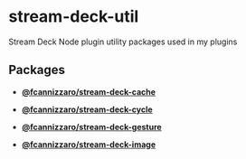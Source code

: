 # stream-deck-util

Stream Deck Node plugin utility packages used in my plugins

## Packages

- [**@fcannizzaro/stream-deck-cache**](https://github.com/fcannizzaro/stream-deck-util/tree/main/packages/cache)

- [**@fcannizzaro/stream-deck-cycle**](https://github.com/fcannizzaro/stream-deck-util/tree/main/packages/cycle)

- [**@fcannizzaro/stream-deck-gesture**](https://github.com/fcannizzaro/stream-deck-util/tree/main/packages/gesture)

- [**@fcannizzaro/stream-deck-image**](https://github.com/fcannizzaro/stream-deck-util/tree/main/packages/image)
